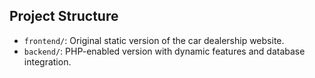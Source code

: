## Project Structure

- `frontend/`: Original static version of the car dealership website.
- `backend/`: PHP-enabled version with dynamic features and database integration.
